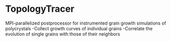 # TopologyTracer
MPI-parallelized postprocessor for instrumented grain growth simulations of polycrystals
-Collect growth curves of individual grains
-Correlate the evolution of single grains with those of their neighbors
